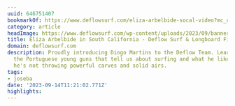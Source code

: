 ```yaml
---
uuid: 646751407
bookmarkOf: https://www.deflowsurf.com/eliza-arbelbide-socal-video?mc_cid=23b59c1c88&mc_eid=0bd90c9ff0
category: article
headImage: https://www.deflowsurf.com/wp-content/uploads/2023/09/banner.jpg
title: Eliza Arbelbide in South California - Deflow Surf & Longboard Fins
domain: deflowsurf.com
description: Proudly introducing Diogo Martins to the Deflow Team. Learn more about
  the Portuguese young guns that tell us about surfing and what he likes doing when
  he's not throwing powerful carves and solid airs.
tags:
- joseba
date: '2023-09-14T11:21:02.771Z'
highlights:
---
```



